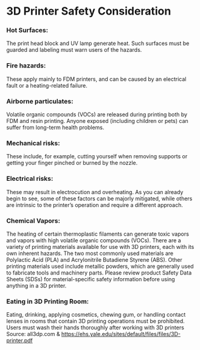 # 3D Printer Safety Consideration

### Hot Surfaces: 
The print head block and UV lamp generate heat. Such surfaces must be guarded and labeling 
must warn users of the hazards.

### Fire hazards: 
These apply mainly to FDM printers, and can be caused by an electrical fault or a heating-related failure. </br>
### Airborne particulates: 
Volatile organic compounds (VOCs) are released during printing both by FDM and resin printing. Anyone exposed (including children or pets) can suffer from long-term health problems.
### Mechanical risks: 
These include, for example, cutting yourself when removing supports or getting your finger pinched or burned by the nozzle.
### Electrical risks: 
These may result in electrocution and overheating.
As you can already begin to see, some of these factors can be majorly mitigated, while others are intrinsic to the printer’s operation and require a different approach.

### Chemical Vapors:
The heating of certain thermoplastic filaments can generate toxic vapors and vapors with high volatile organic compounds (VOCs). There are a variety of printing materials available for use with 3D printers, each with its own inherent hazards. The two most commonly used materials are Polylactic Acid (PLA) and Acrylonitrile Butadiene Styrene (ABS). Other printing materials used include metallic powders, which are generally used to fabricate tools and machinery parts. Please review product Safety Data Sheets (SDSs) for material-specific safety information before using anything in a 3D printer.

### Eating in 3D Printing Room:
Eating, drinking, applying cosmetics, chewing gum, or handling contact lenses in rooms that contain 3D 
printing operations must be prohibited. Users must wash their hands thoroughly after working with 3D 
printers
Source: all3dp.com & https://ehs.yale.edu/sites/default/files/files/3D-printer.pdf
